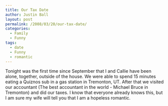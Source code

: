 ```yaml
---
title: Our Tax Date
author: Justin Ball
layout: post
permalink: /2008/03/20/our-tax-date/
categories:
  - Family
  - Funny
tags:
  - date
  - Funny
  - romantic
---
```


Tonight was the first time since September that I and Callie have been alone, together, outside of the house. We were able to spend 15 minutes eating a Quiznos sub in a gas station in Tremonton, UT. After that we visited our accountant (The best accountant in the world - Michael Bruce in Tremonton) and did our taxes. I know that everyone already knows this, but I am sure my wife will tell you that I am a hopeless romantic.